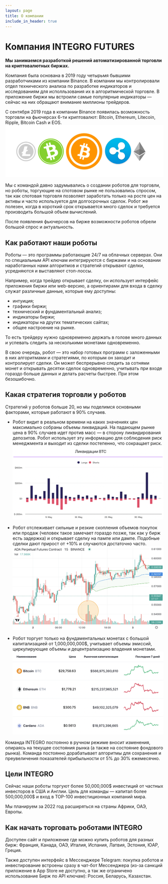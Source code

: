 ```yaml
---
layout: page
title: О компании
include_in_header: true
---
```


# Компания INTEGRO FUTURES

**Мы занимаемся разработкой решений автоматизированной торговли на криптовалютных биржах.** 

Компания была основана в 2019 году четырьмя бывшими разработчиками из компании Binance.
В компании мы контролировали отдел технического анализа по разработке индикаторов и исследованиям для исполльзования их в алгоритмической торговле.
В приложение биржи мы встроили самые популярные индикаторы — сейчас на них обращают внимание миллионы трейдеров.

С сентября 2019 года в компании Binance появилась возможность торговли на фьючерсах 6-ти криптовалют: Bitcoin, Ethereum, Litecoin, Ripple, Bitcoin Cash и EOS.
![top_crypto](/assets/top_crypto.jpeg)

Мы с командой давно задумывались о создании роботов для торговли, но роботы, торгующие на спотовом рынке не пользовались спросом, так как спотовая торговля позволяет заработать только на росте цен на активы и часто используется для долгосрочных сделок.
Робот же полезен, когда в короткий срок открывается много сделок и требуется производить большой объем вычислений. 

После появления фьючерсов на бирже возможности роботов обрели большой спрос и актуальность.


## Как работают наши роботы

Роботы — это программы работающие 24/7 на облачных серверах. 
Они по специальным API ключам интегрируются с биржами и на основании наработанных нами алгоритмов и стратегий открывают сделки, усредняются и выставляют стоп-лоссы.

Например, когда трейдер открывает сделку, он использует интерфейс приложения биржи или web-версию, а ориентирами для входа в сделку служат различные данные, которые ему доступны:
- интуиция;
- графики биржи;
- технический и фундаментальный анализ;
- индикаторы биржи;
- индикаторы на других тематических сайтах;
- общее настроение на рынке.

То есть трейдеру нужно одновременно держать в голове много данных и успевать следить за несколькими монетами одновременно. 

В свою очередь, робот — это набор готовых программ с заложенными в них алгоритмами и стратегиями, по которым он заходит и контролирует сделки.
Он может беспрерывно следить за сотнями монет и открывать десятки сделок одновременно, учитывать при входе гораздо больше данных и делать расчеты быстрее.
При этом безошибочно. 


## Какая стратегия торговли у роботов

Стратегий у роботов больше 20, но мы поделимся основными факторами, которые работают в 90% случаев.

- Робот видит в реальном времени на каких значениях цен максимально собраны объемы ликвидаций.
На падающем рынке цена в 90% случаев идет против масс — в сторону ликвидирования депозитов.
Робот использует эту информацию для соблюдения риск менеджмента и выходит из сделки постепенно, что сокращает риск.
![liquidations](/assets/liquidations.png)

- Робот отслеживает сильные и резкие скопления объемов покупок или продаж (человек такое замечает гораздо позже, так как у бирж есть задержка) и открывает сделку на пампе или дампе.
Подобные сделки дают прирост от +10% и случаются достаточно часто.
![volume](/assets/volume.png)

- Робот торгует только на фундаментальных монетах с большой капитализацией от 1,000,000,000$, учитывает объемы эмиссий, циркулирующие объемы и децентрализацию владения монетами.
![top_crypto](/assets/top_crypto.png)

Команда INTEGRO постоянно в ручном режиме вносит изменения, опираясь на текущее состояния рынка (а также на состояние фондового рынка). 
Команда постоянно дорабатывает алгоритмы для сохранения и преувеличения показателей прибыльности от 5% до 30% ежемесячно. 


## Цели INTEGRO 

Сейчас наши роботы торгуют более 50,000,000$ инвестиций от частных инвесторов в США и Англии.
Цель для команды — капитал более 500,000,000$ и вход в TOP-100 инвестиционных компаний мира. 

Мы планируем за 2022 год расширяться на страны Африки, ОАЭ, Европы.


## Как начать торговать роботами INTEGRO

Доступен сайт и приложение где можно купить роботов для разных бирж: Франция, Канада, ОАЭ, Италия, Испания, Латвия, Эстония, ЮАР, Греция. 

Также доступен интерфейс в Мессенджере Telegram: покупка роботов и инвестирование встроены сразу в чат-бот Мессенджера
(из-за санкций приложение в App Store не доступно, а так же ограничено использование Бирж по API ключам):
Россия, Беларусь, Казахстан.
